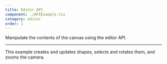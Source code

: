 ```yaml
---
title: Editor API
component: ./APIExample.tsx
category: editor
order: 1
---
```


Manipulate the contents of the canvas using the editor API.

---

This example creates and updates shapes, selects and rotates them, and zooms the camera.
